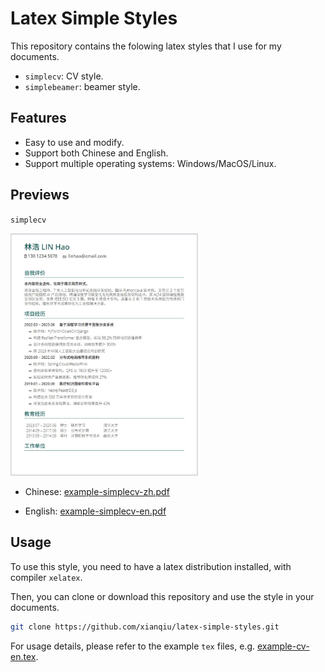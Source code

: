 # Latex Simple Styles

This repository contains the folowing latex styles that I use for my documents.

* `simplecv`: CV style.
* `simplebeamer`: beamer style. 

## Features

* Easy to use and modify.
* Support both Chinese and English.
* Support multiple operating systems: Windows/MacOS/Linux.

## Previews

`simplecv`

<img src="https://github.com/xianqiu/latex-simple-styles/blob/master/previews/simplecv.jpg" width="300" />

* Chinese: [example-simplecv-zh.pdf](https://github.com/xianqiu/latex-simple-styles/blob/master/previews/example-cv-zh.pdf) 

* English: [example-simplecv-en.pdf](https://github.com/xianqiu/latex-simple-styles/blob/master/previews/example-cv-en.pdf)

## Usage

To use this style, you need to have a latex distribution installed, with compiler `xelatex`. 

Then, you can clone or download this repository and use the style in your documents.

```bash
git clone https://github.com/xianqiu/latex-simple-styles.git
```
For usage details, please refer to the example `tex` files, e.g. [example-cv-en.tex](https://github.com/xianqiu/latex-simple-styles/blob/master/example-cv-en.tex).
